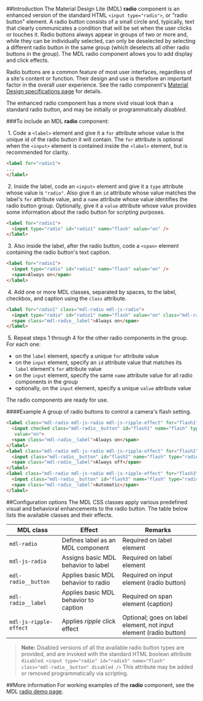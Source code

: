 ##Introduction
The Material Design Lite (MDL) **radio** component is an enhanced version of the standard HTML `<input type="radio">`, or "radio button" element. A radio button consists of a small circle and, typically, text that clearly communicates a condition that will be set when the user clicks or touches it. Radio buttons always appear in groups of two or more and, while they can be individually selected, can only be deselected by selecting a different radio button in the same group (which deselects all other radio buttons in the group). The MDL radio component allows you to add display and click effects.

Radio buttons are a common feature of most user interfaces, regardless of a site's content or function. Their design and use is therefore an important factor in the overall user experience. See the radio component's [Material Design specifications page](http://www.google.com/design/spec/components/switches.html) for details.

The enhanced radio component has a more vivid visual look than a standard radio button, and may be initially or programmatically *disabled*.

###To include an MDL **radio** component:

&nbsp;1. Code a `<label>` element and give it a `for` attribute whose value is the unique id of the radio button it will contain. The `for` attribute is optional when the `<input>` element is contained inside the `<label>` element, but is recommended for clarity.
```html
<label for="radio1">
...
</label>
```
&nbsp;2. Inside the label, code an `<input>` element and give it a `type` attribute whose value is `"radio"`. Also give it an `id` attribute whose value matches the label's `for` attribute value, and a `name` attribute whose value identifies the radio button group. Optionally, give it a `value` attribute whose value provides some information about the radio button for scripting purposes.
```html
<label for="radio1">
  <input type="radio" id="radio1" name="flash" value="on" />
</label>
```
&nbsp;3. Also inside the label, after the radio button, code a `<span>` element containing the radio button's text caption.
```html
<label for="radio1">
  <input type="radio" id="radio1" name="flash" value="on" />
  <span>Always on</span>
</label>
```
&nbsp;4. Add one or more MDL classes, separated by spaces, to the label, checkbox, and caption using the `class` attribute.
```html
<label for="radio1" class="mdl-radio mdl-js-radio">
  <input type="radio" id="radio1" name="flash" value="on" class="mdl-radio__button" />
  <span class="mdl-radio__label">Always on</span>
</label>
```
&nbsp;5. Repeat steps 1 through 4 for the other radio components in the group. For each one:
* on the `label` element, specify a unique `for` attribute value
* on the `input` element, specify an `id` attribute value that matches its `label` element's `for` attribute value
* on the `input` element, specify the same `name` attribute value for all radio components in the group
* optionally, on the `input` element, specify a unique `value` attribute value

The radio components are ready for use.

####Example
A group of radio buttons to control a camera's flash setting.
```html
<label class="mdl-radio mdl-js-radio mdl-js-ripple-effect" for="flash1">
  <input checked class="mdl-radio__button" id="flash1" name="flash" type="radio"
   value="on">
  <span class="mdl-radio__label">Always on</span>
</label>
<label class="mdl-radio mdl-js-radio mdl-js-ripple-effect" for="flash2">
  <input class="mdl-radio__button" id="flash2" name="flash" type="radio" value="off">
  <span class="mdl-radio__label">Always off</span>
</label>
<label class="mdl-radio mdl-js-radio mdl-js-ripple-effect" for="flash3">
  <input class="mdl-radio__button" id="flash3" name="flash" type="radio" value="auto">
  <span class="mdl-radio__label">Automatic</span>
</label>
```
##Configuration options
The MDL CSS classes apply various predefined visual and behavioral enhancements to the radio button. The table below lists the available classes and their effects.

| MDL class | Effect | Remarks |
|-----------|--------|---------|
| `mdl-radio` | Defines label as an MDL component | Required on label element|
| `mdl-js-radio` | Assigns basic MDL behavior to label | Required on label element |
| `mdl-radio__button` | Applies basic MDL behavior to radio | Required on input element (radio button) |
| `mdl-radio__label` | Applies basic MDL behavior to caption | Required on span element (caption) |
| `mdl-js-ripple-effect` | Applies *ripple* click effect | Optional; goes on label element, not input element (radio button) |

>**Note:** Disabled versions of all the available radio button types are provided, and are invoked with the standard HTML boolean attribute `disabled`. `<input type="radio" id="radio5" name="flash" class="mdl-radio__button" disabled />`
>This attribute may be added or removed programmatically via scripting.

##More information
For working examples of the **radio** component, see the MDL [radio demo page](https://github.com/MikeMitterer/dart-material-design-lite/tree/mdl/example/radio).
